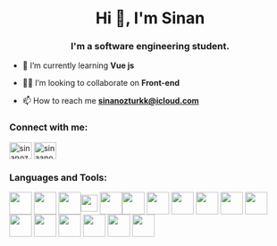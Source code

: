 <h1 align="center">Hi 👋, I'm Sinan</h1>
<h3 align="center">I'm a software engineering student.</h3>

- 🌱 I’m currently learning **Vue js**

- 👨‍💻 I’m looking to collaborate on **Front-end**

- 📫 How to reach me **sinanozturkk@icloud.com**


<h3 align="left">Connect with me:</h3>
<p align="left">
<a href="https://linkedin.com/in/sinanozturkk" target="blank"><img align="center" src="https://raw.githubusercontent.com/rahuldkjain/github-profile-readme-generator/master/src/images/icons/Social/linked-in-alt.svg" alt="sinanozturkk" height="30" width="40" /></a>
<a href="https://instagram.com/sinaanozturkk" target="blank"><img align="center" src="https://raw.githubusercontent.com/rahuldkjain/github-profile-readme-generator/master/src/images/icons/Social/instagram.svg" alt="sinaanozturkk" height="30" width="40" /></a>
</p>

<h3 align="left">Languages and Tools:</h3> <a href="https://www.w3schools.com/html" target="blank"><img align="center" src="https://i.ibb.co/Nr3J2Y4/html5.png" height="40" width="40" /></a> <a href="https://www.w3schools.com/css" target="blank"><img align="center" src="https://i.ibb.co/pXbwQ98/css.png" height="40" width="40" /></a> <a href="https://www.w3schools.com/jsref" target="blank"><img align="center" src="https://i.ibb.co/WkqL2Zz/js.png" height="40" width="40" /></a><a href="https://cli.vuejs.org/" target="blank"><img align="center" src="https://upload.wikimedia.org/wikipedia/commons/thumb/9/95/Vue.js_Logo_2.svg/2367px-Vue.js_Logo_2.svg.png" height="30" width="30" /></a>
<a href="https://sass-lang.com/" target="blank"><img align="center" src="https://sass-lang.com/assets/img/styleguide/seal-color-reversed-c50d9b78.png" height="40" width="40" /></a><a href="https://getbootstrap.com/" target="blank"><img align="center" src="https://i.ibb.co/Svgrwgx/Bootstrap-logo-svg.png" height="40" width="40" /></a> <a href="https://www.figma.com/" target="blank"><img align="center" src="https://i.ibb.co/QpbMz4G/figma.png" height="40" width="40" /></a> <a href="https://wordpress.org/" target="blank"><img align="center" src="https://i.ibb.co/288LxXx/Word-Press-blue-logo-svg.png" height="40" width="40" /></a> <a href="https://www.mysql.com/" target="blank"><img align="center" src="https://i.ibb.co/R3XdhCt/mysql.png" height="40" width="40" /></a> <a href="https://www.java.com/en" target="blank"><img align="center" src="https://i.ibb.co/S547hcH/java.png" height="40" width="40" /></a> <a href="https://www.w3schools.com/CPP/default.asp" target="blank"><img align="center" src="https://i.ibb.co/mTLXjmd/c.png" height="40" width="40" /></a> <a href="https://www.ni.com/en-tr/shop/labview.html" target="blank"><img align="center" src="https://i.ibb.co/pJBb9Vd/labview.png" height="40" width="40" /></a> <a href="https://www.arduino.cc/" target="blank"><img align="center" src="https://i.ibb.co/LzK9FFB/arduino.png" height="40" width="40" /></a> <a href="https://www.adobe.com/products/photoshop.html" target="blank"><img align="center" src="https://i.ibb.co/j6nKZcH/ps.png" height="40" width="40" /></a> <a href="https://www.adobe.com/products/dreamweaver.html" target="blank"><img align="center" src="https://i.ibb.co/wZnkCgN/dw.png" height="40" width="40" /></a> <a href="https://www.adobe.com/products/aftereffects.html" target="blank"><img align="center" src="https://i.ibb.co/xLHCKgz/ae.png" height="40" width="40" /></a> <a href="https://www.adobe.com/products/premiere.html" target="blank"><img align="center" src="https://i.ibb.co/28m6Rjx/pr.png" height="40" width="40" /></a> 







